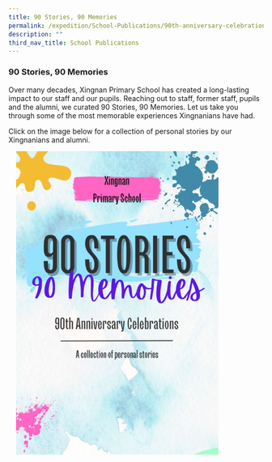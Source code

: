 ```yaml
---
title: 90 Stories, 90 Memories
permalink: /expedition/School-Publications/90th-anniversary-celebrations/
description: ""
third_nav_title: School Publications
---
```

### 90 Stories, 90 Memories

Over many decades, Xingnan Primary School has created a long-lasting impact to our staff and our pupils. Reaching out to staff, former staff, pupils and the alumni, we curated 90 Stories, 90 Memories. Let us take you through some of the most memorable experiences Xingnanians have had.

Click on the image below for a collection of personal stories by our Xingnanians and alumni.


<a href="https://www.canva.com/design/DAFGKoDKAS0/view?utm_content=DAFGKoDKAS0&utm_campaign=designshare&utm_medium=embeds&utm_source=link#1"><img src="/images/Events/90%20Stories.jpg" style="width:400px;height:600px;margin-left:15px;" align="center" ></a>


